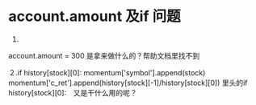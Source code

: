 # account.amount 及if 问题

1.
account.amount = 300  是拿来做什么的？帮助文档里找不到


２.if history[stock][0]:
              momentum['symbol'].append(stock)
              momentum['c_ret'].append(history[stock][-1]/history[stock][0])
里头的if history[stock][0]:　又是干什么用的呢？
